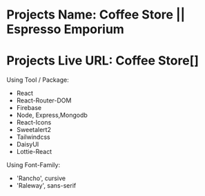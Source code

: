 # Projects Name: Coffee Store || Espresso Emporium
# Projects Live URL:  Coffee Store[]


Using Tool / Package:

- React
- React-Router-DOM
- Firebase
- Node, Express,Mongodb
- React-Icons
- Sweetalert2
- Tailwindcss
- DaisyUI
- Lottie-React


Using Font-Family:
- 'Rancho', cursive
- 'Raleway', sans-serif